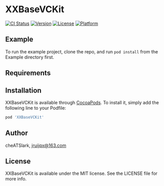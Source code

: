 # XXBaseVCKit

[![CI Status](https://img.shields.io/travis/cheATSlark/XXBaseVCKit.svg?style=flat)](https://travis-ci.org/cheATSlark/XXBaseVCKit)
[![Version](https://img.shields.io/cocoapods/v/XXBaseVCKit.svg?style=flat)](https://cocoapods.org/pods/XXBaseVCKit)
[![License](https://img.shields.io/cocoapods/l/XXBaseVCKit.svg?style=flat)](https://cocoapods.org/pods/XXBaseVCKit)
[![Platform](https://img.shields.io/cocoapods/p/XXBaseVCKit.svg?style=flat)](https://cocoapods.org/pods/XXBaseVCKit)

## Example

To run the example project, clone the repo, and run `pod install` from the Example directory first.

## Requirements

## Installation

XXBaseVCKit is available through [CocoaPods](https://cocoapods.org). To install
it, simply add the following line to your Podfile:

```ruby
pod 'XXBaseVCKit'
```

## Author

cheATSlark, jruijqx@163.com

## License

XXBaseVCKit is available under the MIT license. See the LICENSE file for more info.
